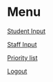 <html>
<body>
<h1>Menu</h1>

<p><a href="student">Student Input</a></p>
<p><a href="staff">Staff Input</a></p>
<p><a href="https://ejkesler.github.io/air_conditioning.github.io/">Priority list</a></p>
<p><a href="coolmathgames.com">Logout</a></p>
